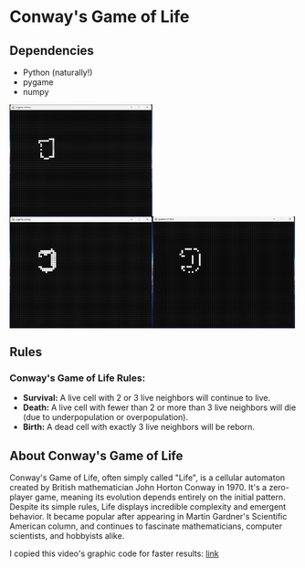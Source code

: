 # Conway's Game of Life

## Dependencies

- Python (naturally!)
- pygame
- numpy

<div style="display: flex; flex-direction: row; flex-wrap: wrap;">
    <img src="First.png" alt="First Image" width="250px" style="margin-right: 10px;">
    <img src="Second.png" alt="Second Image" width="250px style="margin-right: 10px;">
    <img src="Third.png" alt="Third Image" width="250px">
</div>

## Rules

### Conway's Game of Life Rules:

- **Survival:** A live cell with 2 or 3 live neighbors will continue to live.
- **Death:** A live cell with fewer than 2 or more than 3 live neighbors will die (due to underpopulation or overpopulation).
- **Birth:** A dead cell with exactly 3 live neighbors will be reborn.

## About Conway's Game of Life

Conway's Game of Life, often simply called "Life", is a cellular automaton created by British mathematician John Horton Conway in 1970. It's a zero-player game, meaning its evolution depends entirely on the initial pattern. Despite its simple rules, Life displays incredible complexity and emergent behavior. It became popular after appearing in Martin Gardner's Scientific American column, and continues to fascinate mathematicians, computer scientists, and hobbyists alike.

I copied this video's graphic code for faster results: [link](https://www.youtube.com/watch?v=cRWg2SWuXtM)
